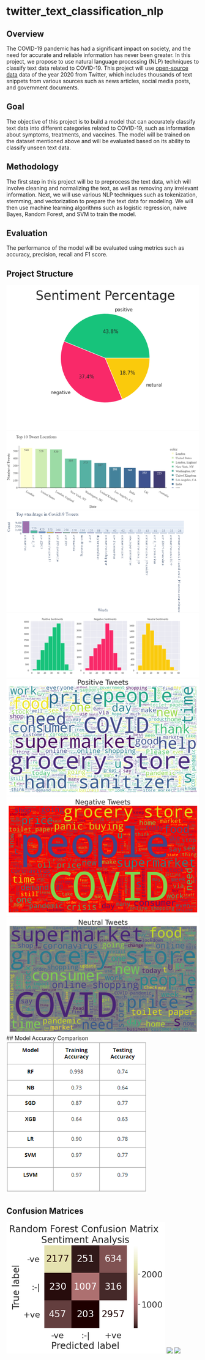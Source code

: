 # twitter_text_classification_nlp
## Overview
The COVID-19 pandemic has had a significant impact on society, and the need for accurate and
reliable information has never been greater. In this project, we propose to use natural language
processing (NLP) techniques to classify text data related to COVID-19.
This project will use [open-source data](https://www.kaggle.com/datasets/datatattle/covid-19-nlp-text-classification) data of the year 2020 from Twitter, which includes thousands of text snippets from various sources such as news articles, social media posts, and government documents.
## Goal
The objective of this project is to build a model that can accurately classify text data into
different categories related to COVID-19, such as information about symptoms, treatments, and
vaccines. The model will be trained on the dataset mentioned above and will be evaluated
based on its ability to classify unseen text data.
## Methodology
The first step in this project will be to preprocess the text data, which will involve cleaning and
normalizing the text, as well as removing any irrelevant information. Next, we will use various
NLP techniques such as tokenization, stemming, and vectorization to prepare the text data for
modeling. We will then use machine learning algorithms such as logistic regression, naive
Bayes, Random Forest, and SVM to train the model.
## Evaluation
The performance of the model will be evaluated using metrics such as accuracy, precision, recall and F1 score.
## Project Structure


<img src = "https://github.com/ttariqaziz/twitter_text_classification/blob/main/Plots/Pie%20Chart%20of%20Sentiments.png">
<img src = "https://github.com/ttariqaziz/twitter_text_classification/blob/main/Plots/Top%2010%20Tweet%20Locations.png">
<img src = "https://github.com/ttariqaziz/twitter_text_classification/blob/main/Plots/Hashtags.png">
<img src ="https://github.com/ttariqaziz/twitter_text_classification/blob/main/Plots/No%20of%20Words%20in%20a%20Tweet.png">
<img src = "https://github.com/ttariqaziz/twitter_text_classification/blob/main/Plots/Positive-Tweets-Wordcloud.png">
<img src = "https://github.com/ttariqaziz/twitter_text_classification/blob/main/Plots/Negative-Tweets-Wordcloud.png">
<img src = "https://github.com/ttariqaziz/twitter_text_classification/blob/main/Plots/Neutral-Tweets-Wordcloud.png">
## Model Accuracy Comparison
<img src = "https://github.com/ttariqaziz/twitter_text_classification/blob/main/Plots/Model%20Comparison%20Table.png">

## Confusion Matrices
<img src = "https://github.com/ttariqaziz/twitter_text_classification/blob/main/Plots/RF%20Confusion%20Matrix.png">
<img src = "https://github.com/ttariqaziz/twitter_text_classification/blob/main/Plots/NB%20Confusion%20Matrix.png">
<img src = "https://github.com/ttariqaziz/twitter_text_classification/blob/main/Plots/SGDC%20Confusion%20Matrix.png">


